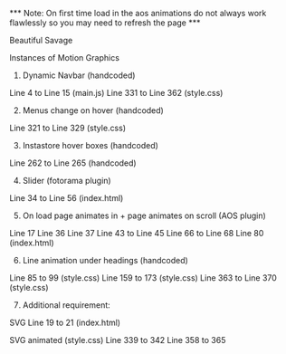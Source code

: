 
*** Note: On first time load in the aos animations do not always work flawlessly so you may need to refresh the page ***


Beautiful Savage

Instances of Motion Graphics

1) Dynamic Navbar (handcoded)

Line 4 to Line 15 (main.js)
Line 331 to Line 362 (style.css)

2) Menus change on hover (handcoded)

Line 321 to Line 329 (style.css)

3) Instastore hover boxes (handcoded)

Line 262 to Line 265 (handcoded)

4) Slider (fotorama plugin)

Line 34 to Line 56 (index.html)

5) On load page animates in + page animates on scroll (AOS plugin)

Line 17
Line 36
Line 37
Line 43 to Line 45
Line 66 to Line 68
Line 80
(index.html)

6) Line animation under headings (handcoded)

Line 85 to 99 (style.css)
Line 159 to 173 (style.css)
Line 363 to Line 370 (style.css)

7) Additional requirement:

SVG
Line 19 to 21 (index.html)

SVG animated (style.css)
Line 339 to 342
Line 358 to 365
